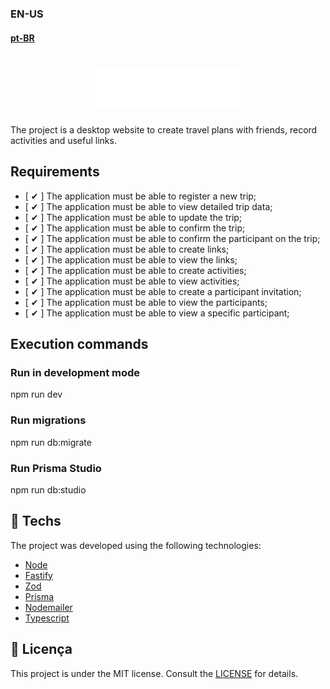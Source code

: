### EN-US  
#### [pt-BR](https://github.com/ArthurFakhouri/NLW-Journey-Server-Node/blob/master/README.md)

<h1 align="center">
    <img alt="plann.er logo" title="#NLW-Journey-Logo" src=".github/logo.svg" width="250px" />
</h1>

The project is a desktop website to create travel plans with friends, record activities and useful links.

## Requirements

- [ ✔ ] The application must be able to register a new trip;
- [ ✔ ] The application must be able to view detailed trip data;
- [ ✔ ] The application must be able to update the trip;
- [ ✔ ] The application must be able to confirm the trip;
- [ ✔ ] The application must be able to confirm the participant on the trip;
- [ ✔ ] The application must be able to create links;
- [ ✔ ] The application must be able to view the links;
- [ ✔ ] The application must be able to create activities;
- [ ✔ ] The application must be able to view activities;
- [ ✔ ] The application must be able to create a participant invitation;
- [ ✔ ] The application must be able to view the participants;
- [ ✔ ] The application must be able to view a specific participant;

## Execution commands

### Run in development mode
npm run dev

### Run migrations
npm run db:migrate

### Run Prisma Studio
npm run db:studio

## 🚀 Techs

The project was developed using the following technologies:

- [Node](https://nodejs.org)
- [Fastify](https://fastify.dev)
- [Zod](https://zod.dev)
- [Prisma](https://www.prisma.io)
- [Nodemailer](https://nodemailer.com)
- [Typescript](https://www.typescriptlang.org)

## :memo: Licença
This project is under the MIT license. Consult the [LICENSE](LICENSE) for details.
